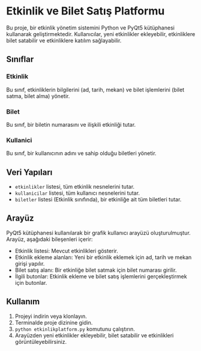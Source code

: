 # Etkinlik ve Bilet Satış Platformu

Bu proje, bir etkinlik yönetim sistemini Python ve PyQt5 kütüphanesi kullanarak geliştirmektedir. Kullanıcılar, yeni etkinlikler ekleyebilir, etkinliklere bilet satabilir ve etkinliklere katılım sağlayabilir.

## Sınıflar

### Etkinlik

Bu sınıf, etkinliklerin bilgilerini (ad, tarih, mekan) ve bilet işlemlerini (bilet satma, bilet alma) yönetir.

### Bilet

Bu sınıf, bir biletin numarasını ve ilişkili etkinliği tutar.

### Kullanici

Bu sınıf, bir kullanıcının adını ve sahip olduğu biletleri yönetir.

## Veri Yapıları

- `etkinlikler` listesi, tüm etkinlik nesnelerini tutar.
- `kullanicilar` listesi, tüm kullanıcı nesnelerini tutar.
- `biletler` listesi (Etkinlik sınıfında), bir etkinliğe ait tüm biletleri tutar.

## Arayüz

PyQt5 kütüphanesi kullanılarak bir grafik kullanıcı arayüzü oluşturulmuştur. Arayüz, aşağıdaki bileşenleri içerir:

- Etkinlik listesi: Mevcut etkinlikleri gösterir.
- Etkinlik ekleme alanları: Yeni bir etkinlik eklemek için ad, tarih ve mekan girişi yapılır.
- Bilet satış alanı: Bir etkinliğe bilet satmak için bilet numarası girilir.
- İlgili butonlar: Etkinlik ekleme ve bilet satış işlemlerini gerçekleştirmek için butonlar.

## Kullanım

1. Projeyi indirin veya klonlayın.
2. Terminalde proje dizinine gidin.
3. `python etkinlikplatform.py` komutunu çalıştırın.
4. Arayüzden yeni etkinlikler ekleyebilir, bilet satabilir ve etkinlikleri görüntüleyebilirsiniz.
